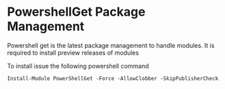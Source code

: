 # PowershellGet Package Management

Powershell get is the latest package management to handle modules. It is required to install preview releases of modules

To install issue the following powershell command

```text
Install-Module PowerShellGet -Force -AllowClobber -SkipPublisherCheck
```

